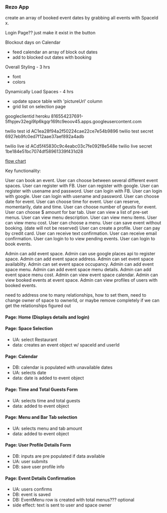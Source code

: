 ### Rezo App

create an array of booked event dates by grabbing all events with SpaceId x.


Login Page?? just make it exist in the button


Blockout days on Calendar
  * feed calendar an array of block out dates
  * add to blocked out dates with booking

Overall Styling - 3 hrs
  * font 
  * colors

Dynamically Load Spaces - 4 hrs
  * update space table with 'pictureUrl' column
  * grid list on selection page



googleclientid heroku
816554237691-5fhpjev32egi9lp6kgqr169tc9eoov45.apps.googleusercontent.com

twilio test id
AC1ea28f94a2f50224cae22ce7e54b9896
twilio test secret
6927eb9fc0ed7f12aae37aef892a4adb

twilio live id
ACd5f45830c9c4eabc03c7fe092f8e548e
twilio live secret
1be184e51bc7074df58961339f431d28

[flow chart](https://www.lucidchart.com/documents/edit/8e01f617-2b57-4112-be6f-342c6eba27f0)

Key functionality:

User can book an event. 
User can choose between several different event spaces.
User can register with FB.
User can register with google.
User can register with usename and password.
User can login with FB.
User can login with google.
User can login with usename and password.
User can choose date for event.
User can choose time for event.
User can reserve, momentarily, date and time.
User can choose number of geusts for event.
User can choose $ amount for bar tab.
User can view a list of  pre-set menus.
User can view menu description.
User can view menu items.
User can view menu cost.
User can choose a menu.
User can save event without booking. (date will not be reserved)
User can create a profile.
User can pay by credit card.
User can receive text confirmation.
User can receive email confirmation.
User can login to to view pending events.
User can login to book events.

Admin can add event space.
Admin can use google places api to register space.
Admin can add event space address.
Admin can set event space availablity.
Admin can set event space occupancy.
Admin can add event space menu.
Admin can add event space menu details.
Admin can add event space menu cost.
Admin can view event space calendar.
Admin can view booked events at event space.
Admin can view profiles of users with booked events.


need to address one to many relationships, how to set them,
need to change owner of space to ownerId, or maybe remove completely if we can get the relationships figured out


#### Page: Home (Displays details and login)
#### Page: Space Selection
* UA: select Restaurant
* data: creates an event object w/ spaceId and userId
#### Page: Calendar
* DB: calendar is populated with unavailable dates
* UA: selects date
* data: date is added to event object
#### Page: Time and Total Guests Form
* UA: selects time and total guests
* data: added to event object
#### Page: Menu and Bar Tab selection
* UA: selects menu and tab amount
* data: added to event object
#### Page: User Profile Details Form
* DB: inputs are pre populated if data available
* UA: user submits
* DB: save user profile info
#### Page: Event Details Confirmation
* UA: users confirms
* DB: event is saved
* DB: EventMenu row is created with total menus??? optional
* side effect: text is sent to user and space owner


